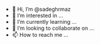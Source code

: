 - 👋 Hi, I’m @sadeghrmaz
- 👀 I’m interested in ...
- 🌱 I’m currently learning ...
- 💞️ I’m looking to collaborate on ...
- 📫 How to reach me ...

<!---
sadeghrmaz/sadeghrmaz is a ✨ special ✨ repository because its `README.md` (this file) appears on your GitHub profile.
You can click the Preview link to take a look at your changes.
--->
